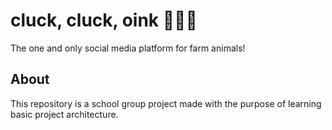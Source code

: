 # cluck, cluck, oink 🐔🐔🐷
The one and only social media platform for farm animals!

## About
This repository is a school group project made with the purpose of learning basic project architecture.
